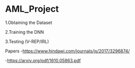 # AML_Project

1.Obtaining the Dataset


2.Training the DNN


3.Testing (V-REP/IRL)


Papers
-https://www.hindawi.com/journals/js/2017/3296874/

-https://arxiv.org/pdf/1610.05863.pdf
